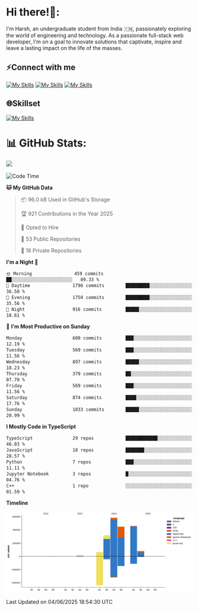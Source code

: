 
# Hi there!👋:
<p> I'm Harsh, an undergraduate student from India 🇮🇳, passionately exploring the world of engineering and technology. As a passionate full-stack web developer, I'm on a goal to innovate solutions that captivate, inspire and leave a lasting impact on the life of the masses. </p>

## ⚡Connect with me

[![My Skills](https://skillicons.dev/icons?i=gmail)](mailto:harshpandey.tech@gmail.com) [![My Skills](https://skillicons.dev/icons?i=linkedin)](https://linkedin.com/in/harsh3dev) [![My Skills](https://skillicons.dev/icons?i=twitter)](https://x.com/harshxai)

## 🌐Skillset
[![My Skills](https://skillicons.dev/icons?i=js,ts,react,nextjs,nodejs,tailwind,mongo,express,postgres,prisma,html,css,docker,aws,cpp,git,vscode,figma)](https://skillicons.dev)


# 📊 GitHub Stats:
![](https://komarev.com/ghpvc/?username=harsh3dev)

<!--START_SECTION:waka-->
![Code Time](http://img.shields.io/badge/Code%20Time-124%20hrs%2017%20mins-blue)

**🐱 My GitHub Data** 

> 📦 96.0 kB Used in GitHub's Storage 
 > 
> 🏆 921 Contributions in the Year 2025
 > 
> 💼 Opted to Hire
 > 
> 📜 53 Public Repositories 
 > 
> 🔑 18 Private Repositories 
 > 
**I'm a Night 🦉** 

```text
🌞 Morning                459 commits         ██░░░░░░░░░░░░░░░░░░░░░░░   09.33 % 
🌆 Daytime                1796 commits        █████████░░░░░░░░░░░░░░░░   36.50 % 
🌃 Evening                1750 commits        █████████░░░░░░░░░░░░░░░░   35.56 % 
🌙 Night                  916 commits         █████░░░░░░░░░░░░░░░░░░░░   18.61 % 
```
📅 **I'm Most Productive on Sunday** 

```text
Monday                   600 commits         ███░░░░░░░░░░░░░░░░░░░░░░   12.19 % 
Tuesday                  569 commits         ███░░░░░░░░░░░░░░░░░░░░░░   11.56 % 
Wednesday                897 commits         █████░░░░░░░░░░░░░░░░░░░░   18.23 % 
Thursday                 379 commits         ██░░░░░░░░░░░░░░░░░░░░░░░   07.70 % 
Friday                   569 commits         ███░░░░░░░░░░░░░░░░░░░░░░   11.56 % 
Saturday                 874 commits         ████░░░░░░░░░░░░░░░░░░░░░   17.76 % 
Sunday                   1033 commits        █████░░░░░░░░░░░░░░░░░░░░   20.99 % 
```


**I Mostly Code in TypeScript** 

```text
TypeScript               29 repos            ████████████░░░░░░░░░░░░░   46.03 % 
JavaScript               18 repos            ███████░░░░░░░░░░░░░░░░░░   28.57 % 
Python                   7 repos             ███░░░░░░░░░░░░░░░░░░░░░░   11.11 % 
Jupyter Notebook         3 repos             █░░░░░░░░░░░░░░░░░░░░░░░░   04.76 % 
C++                      1 repo              ░░░░░░░░░░░░░░░░░░░░░░░░░   01.59 % 
```



**Timeline**

![Lines of Code chart](https://raw.githubusercontent.com/harsh3dev/harsh3dev/main/assets/bar_graph.png)


 Last Updated on 04/06/2025 18:54:30 UTC
<!--END_SECTION:waka-->

